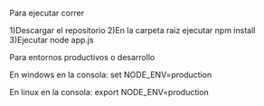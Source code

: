 Para ejecutar correr

1)Descargar el repositorio
2)En la carpeta raiz ejecutar npm install
3)Ejecutar node app.js

Para entornos productivos o desarrollo

En windows en la consola:
set NODE_ENV=production

En linux en la consola:
export NODE_ENV=production
